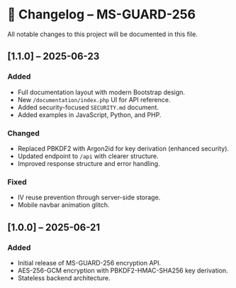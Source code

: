 # 📜 Changelog – MS-GUARD-256
 
All notable changes to this project will be documented in this file.

## [1.1.0] – 2025-06-23
### Added
- Full documentation layout with modern Bootstrap design.
- New `/documentation/index.php` UI for API reference.
- Added security-focused `SECURITY.md` document.
- Added examples in JavaScript, Python, and PHP.

### Changed
- Replaced PBKDF2 with Argon2id for key derivation (enhanced security).
- Updated endpoint to `/api` with clearer structure.
- Improved response structure and error handling.

### Fixed
- IV reuse prevention through server-side storage.
- Mobile navbar animation glitch.

## [1.0.0] – 2025-06-21
### Added
- Initial release of MS-GUARD-256 encryption API.
- AES-256-GCM encryption with PBKDF2-HMAC-SHA256 key derivation.
- Stateless backend architecture.

